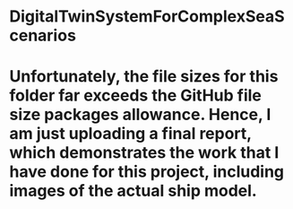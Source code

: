 # DigitalTwinSystemForComplexSeaScenarios
# Unfortunately, the file sizes for this folder far exceeds the GitHub file size packages allowance. Hence, I am just uploading a final report, which demonstrates the work that I have done for this project, including images of the actual ship model.
